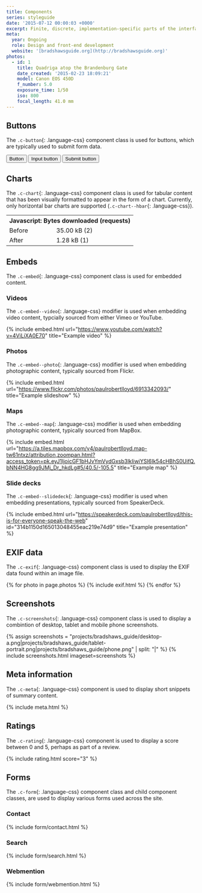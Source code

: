 ```yaml
---
title: Components
series: styleguide
date: '2015-07-12 00:00:03 +0000'
excerpt: Finite, discrete, implementation-specific parts of the interface.
meta:
  year: Ongoing
  role: Design and front-end development
  website: '[bradshawsguide.org](http://bradshawsguide.org)'
photos:
  - id: 1
    title: Quadriga atop the Brandenburg Gate
    date_created: '2015-02-23 18:09:21'
    model: Canon EOS 450D
    f_number: 5.0
    exposure_time: 1/50
    iso: 800
    focal_length: 41.0 mm
---
```

## Buttons
The `.c-button`{: .language-css} component class is used for buttons, which are typically used to submit form data.

<button class="c-button">Button</button> <input class="c-button" type="button" value="Input button"/> <input class="c-button" type="submit" value="Submit button"/>

## Charts
The `.c-chart`{: .language-css} component class is used for tabular content that has been visually formatted to appear in the form of a chart. Currently, only horizontal bar charts are supported (`.c-chart--hbar`{: .language-css}).

<table class="c-chart c-chart--hbar">
  <tbody>
    <tr>
      <th colspan="2">Javascript: Bytes downloaded (requests)</th>
    </tr>
    <tr>
      <td class="c-chart__label">Before</td>
      <td class="c-chart__value"><span class="c-chart__value--percent" style="width:100%;">35.00 kB (2)</span></td>
    </tr>
    <tr>
      <td class="c-chart__label">After</td>
      <td class="c-chart__value"><span class="c-chart__value--percent" style="width:3.66%;">1.28 kB (1)</span></td>
    </tr>
  </tbody>
</table>

## Embeds
The `.c-embed`{: .language-css} component class is used for embedded content.

### Videos
The `.c-embed--video`{: .language-css} modifier is used when embedding video content, typcially sourced from either Vimeo or YouTube.

{% include embed.html url="https://www.youtube.com/watch?v=4ViLiXA0E70" title="Example video" %}

### Photos
The `.c-embed--photo`{: .language-css} modifier is used when embedding photographic content, typically sourced from Flickr.

{% include embed.html url="https://www.flickr.com/photos/paulrobertlloyd/6913342093/" title="Example slideshow" %}

### Maps
The `.c-embed--map`{: .language-css} modifier is used when embedding photographic content, typically sourced from MapBox.

{% include embed.html url="https://a.tiles.mapbox.com/v4/paulrobertlloyd.map-tw61ntxz/attribution,zoompan.html?access_token=pk.eyJ1IjoicGF1bHJvYmVydGxsb3lkIiwiYSI6Ik54cHBhS0UifQ.bNN4HG8gg9JMj_Dr_hkdLg#5/40.5/-105.5" title="Example map" %}

### Slide decks
The `.c-embed--slidedeck`{: .language-css} modifier is used when embedding presentations, typically sourced from SpeakerDeck.

{% include embed.html url="https://speakerdeck.com/paulrobertlloyd/this-is-for-everyone-speak-the-web" id="314b1150d165013048455eac219e74d9" title="Example presentation" %}

## EXIF data
The `.c-exif`{: .language-css} component class is used to display the EXIF data found within an image file.

{% for photo in page.photos %}
{% include exif.html %}
{% endfor %}

## Screenshots
The `.c-screenshots`{: .language-css} component class is used to display a combintion of desktop, tablet and mobile phone screenshots.

{% assign screenshots = "projects/bradshaws_guide/desktop-a.png|projects/bradshaws_guide/tablet-portrait.png|projects/bradshaws_guide/phone.png" | split: "|" %}
{% include screenshots.html imageset=screenshots %}

## Meta information
The `.c-meta`{: .language-css} component is used to display short snippets of summary content.

{% include meta.html %}

## Ratings
The `.c-rating`{: .language-css} component is used to display a score between 0 and 5, perhaps as part of a review.

{% include rating.html score="3" %}

## Forms
The `.c-form`{: .language-css} component class and child component classes, are used to display various forms used across the site.

### Contact
{% include form/contact.html %}

### Search
{% include form/search.html %}

### Webmention
{% include form/webmention.html %}
